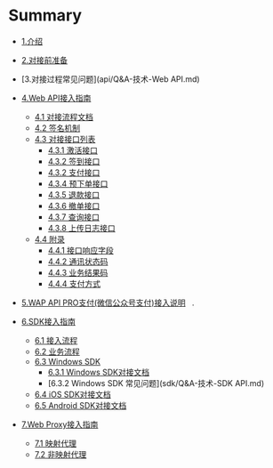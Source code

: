 # Summary
* [1.介绍](README.md)
* [2.对接前准备](business.md)
* [3.对接过程常见问题](api/Q&A-技术-Web API.md)
* [4.Web API接入指南](api/README.md)
    * [4.1 对接流程文档](api/apiflow.md)
    * [4.2 签名机制](api/sign.md)
    * [4.3 对接接口列表]()
       * [4.3.1 激活接口](api/interface/activate.md)
       * [4.3.2 签到接口](api/interface/checkin.md)
       * [4.3.2 支付接口](api/interface/pay.md)
       * [4.3.4 预下单接口](api/interface/precreate.md)
       * [4.3.5 退款接口](api/interface/refund.md)
       * [4.3.6 撤单接口](api/interface/revoke&cancel.md)
       * [4.3.7 查询接口](api/interface/query.md)
       * [4.3.8 上传日志接口](api/interface/uploadLog.md)
    * [4.4 附录]() 
       * [4.4.1 接口响应字段](api/annex/responseParams.md)
       * [4.4.2 通讯状态码](api/annex/responseCode.md)
       * [4.4.3 业务结果码](api/annex/resultCode.md)
       * [4.4.4 支付方式](api/annex/payway.md)
* [5.WAP API PRO支付(微信公众号支付)接入说明](api/wap2.md)   .
* [6.SDK接入指南](sdk/README.md)
    * [6.1 接入流程](sdk/flow.md)
    * [6.2 业务流程](sdk/business.md)
    * [6.3 Windows SDK]()
       * [6.3.1 Windows SDK对接文档](sdk/windows.md)
       * [6.3.2 Windows SDK 常见问题](sdk/Q&A-技术-SDK API.md)
    * [6.4 iOS SDK对接文档](sdk/ios.md)
    * [6.5 Android SDK对接文档](sdk/android.md)

* [7.Web Proxy接入指南](proxy/README.md)
    * [7.1 映射代理](proxy/webproxy-auto.md)
    * [7.2 非映射代理](proxy/webproxy.md)

